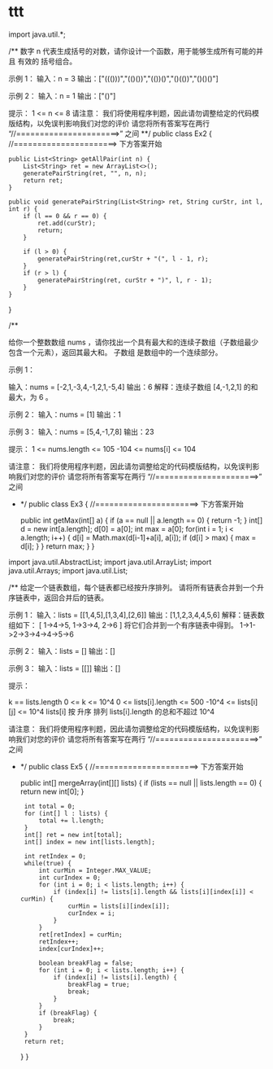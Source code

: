 # ttt

import java.util.*;

/**
  数字 n 代表生成括号的对数，请你设计一个函数，用于能够生成所有可能的并且 有效的 括号组合。

  示例 1：
  输入：n = 3
  输出：["((()))","(()())","(())()","()(())","()()()"]

  示例 2：
  输入：n = 1
  输出：["()"]


  提示：
  1 <= n <= 8
  请注意：
  我们将使用程序判题，因此请勿调整给定的代码模版结构，以免误判影响我们对您的评价
  请您将所有答案写在两行 “//======================>” 之间
  **/
public class Ex2 {
    //======================> 下方答案开始

    public List<String> getAllPair(int n) {
        List<String> ret = new ArrayList<>();
        generatePairString(ret, "", n, n);
        return ret;
    }

    public void generatePairString(List<String> ret, String curStr, int l, int r) {
        if (l == 0 && r == 0) {
            ret.add(curStr);
            return;
        }

        if (l > 0) {
            generatePairString(ret,curStr + "(", l - 1, r);
        }
        if (r > l) {
            generatePairString(ret, curStr + ")", l, r - 1);
        }
    }
}


/**

 给你一个整数数组 nums ，请你找出一个具有最大和的连续子数组（子数组最少包含一个元素），返回其最大和。
 子数组 是数组中的一个连续部分。

 示例 1：

 输入：nums = [-2,1,-3,4,-1,2,1,-5,4]
 输出：6
 解释：连续子数组 [4,-1,2,1] 的和最大，为 6 。

 示例 2：
 输入：nums = [1]
 输出：1

 示例 3：
 输入：nums = [5,4,-1,7,8]
 输出：23


 提示：
 1 <= nums.length <= 105
 -104 <= nums[i] <= 104

 请注意：
 我们将使用程序判题，因此请勿调整给定的代码模版结构，以免误判影响我们对您的评价
 请您将所有答案写在两行 “//======================>” 之间
 * */
public class Ex3 {
    //======================> 下方答案开始

    public int getMax(int[] a) {
        if (a == null || a.length == 0) {
            return -1;
        }
        int[] d = new int[a.length];
        d[0] = a[0];
        int max = a[0];
        for(int i = 1; i < a.length; i++) {
            d[i] = Math.max(d[i-1]+a[i], a[i]);
            if (d[i] > max) {
                max = d[i];
            }
        }
        return max;
    }
}


import java.util.AbstractList;
import java.util.ArrayList;
import java.util.Arrays;
import java.util.List;

/**
 给定一个链表数组，每个链表都已经按升序排列。
 请将所有链表合并到一个升序链表中，返回合并后的链表。

 示例 1：
 输入：lists = [[1,4,5],[1,3,4],[2,6]]
 输出：[1,1,2,3,4,4,5,6]
 解释：链表数组如下：
 [
 1->4->5,
 1->3->4,
 2->6
 ]
 将它们合并到一个有序链表中得到。
 1->1->2->3->4->4->5->6

 示例 2：
 输入：lists = []
 输出：[]

 示例 3：
 输入：lists = [[]]
 输出：[]

 提示：

 k == lists.length
 0 <= k <= 10^4
 0 <= lists[i].length <= 500
 -10^4 <= lists[i][j] <= 10^4
 lists[i] 按 升序 排列
 lists[i].length 的总和不超过 10^4

 请注意：
 我们将使用程序判题，因此请勿调整给定的代码模版结构，以免误判影响我们对您的评价
 请您将所有答案写在两行 “//======================>” 之间
 * */
public class Ex5 {
    //======================> 下方答案开始

    public int[] mergeArray(int[][] lists) {
        if (lists == null || lists.length == 0) {
            return new int[0];
        }

        int total = 0;
        for (int[] l : lists) {
            total += l.length;
        }
        int[] ret = new int[total];
        int[] index = new int[lists.length];

        int retIndex = 0;
        while(true) {
            int curMin = Integer.MAX_VALUE;
            int curIndex = 0;
            for (int i = 0; i < lists.length; i++) {
                if (index[i] != lists[i].length && lists[i][index[i]] < curMin) {
                    curMin = lists[i][index[i]];
                    curIndex = i;
                }
            }
            ret[retIndex] = curMin;
            retIndex++;
            index[curIndex]++;

            boolean breakFlag = false;
            for (int i = 0; i < lists.length; i++) {
                if (index[i] != lists[i].length) {
                    breakFlag = true;
                    break;
                }
            }
            if (breakFlag) {
                break;
            }
        }
        return ret;
    }
}
